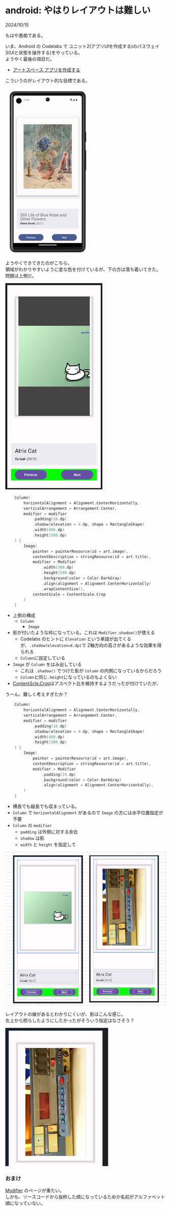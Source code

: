 # android: やはりレイアウトは難しい

<i>2024/10/15</i>

もはや愚痴である。

いま、Android の Codelabs で ユニット2(アプリUIを作成する)のパスウェイ3(UIと状態を操作する)をやっている。  
ようやく最後の項目だ。

* [アートスペース アプリを作成する](https://developer.android.com/codelabs/basic-android-kotlin-compose-art-space?hl=ja&continue=https%3A%2F%2Fdeveloper.android.com%2Fcourses%2Fpathways%2Fandroid-basics-compose-unit-2-pathway-3%3Fhl%3Dja%23codelab-https%3A%2F%2Fdeveloper.android.com%2Fcodelabs%2Fbasic-android-kotlin-compose-art-space#1)

こういうのがレイアウト的な目標である。

![image](20241015b-1.png)

ようやくできてきたのがこちら。  
領域がわかりやすいように変な色を付けているが、下の方は落ち着いてきた。  
問題は上側だ。

![image](20241015b-2.png)

```kotlin
    Column(
        horizontalAlignment = Alignment.CenterHorizontally,
        verticalArrangement = Arrangement.Center,
        modifier = modifier
            .padding(16.dp)
            .shadow(elevation = 4.dp, shape = RectangleShape)
            .width(400.dp)
            .height(500.dp)
    ) {
        Image(
            painter = painterResource(id = art.image),
            contentDescription = stringResource(id = art.title),
            modifier = Modifier
                .width(300.dp)
                .height(500.dp)
                .background(color = Color.DarkGray)
                .align(alignment = Alignment.CenterHorizontally)
                .wrapContentSize(),
            contentScale = ContentScale.Crop
        )
    }
```

* 上側の構成
  * `Column`
    * `Image`
* 影が付いたような枠になっている。これは `Modifier.shadow()`が使える
  * Codelabs のヒントに `Elevation` という単語が出てくるが、`.shadow(elevation=X.dp)`で Z軸方向の高さがあるような効果を得られる
  * `Column`に設定している
* `Image` が `Column` をはみ出している
  * これは `.shadow()` でつけた影が `Column` の内側になっているからだろう
  * `Column`と同じ`.height`になっているのもよくない
* [ContentScle.Crop](https://developer.android.com/reference/kotlin/androidx/compose/ui/layout/ContentScale#Crop())はアスペクト比を維持するようだったが付けていたが、

うーん、難しく考えすぎたか？  


```kotlin
    Column(
        horizontalAlignment = Alignment.CenterHorizontally,
        verticalArrangement = Arrangement.Center,
        modifier = modifier
            .padding(16.dp)
            .shadow(elevation = 4.dp, shape = RectangleShape)
            .width(400.dp)
            .height(500.dp)
    ) {
        Image(
            painter = painterResource(id = art.image),
            contentDescription = stringResource(id = art.title),
            modifier = Modifier
                .padding(24.dp)
                .background(color = Color.DarkGray)
                .align(alignment = Alignment.CenterHorizontally),
        )
    }
```

* 横長でも縦長でも収まっている。
* `Column` で `horizontalAlignment` があるので `Image` の方には水平位置指定が不要
* `Column` の `modifier`
  * `padding` は外側に対する余白
  * `shadow` は影
  * `width` と `height` を指定して

![image](20241015b-3.png)

レイアウトの線があるとわかりにくいが、影はこんな感じ。  
左上から照らしたようにしたかったがそういう指定はなさそう？

![image](20241015b-4.png)

### おまけ

[Modifier](https://developer.android.com/reference/kotlin/androidx/compose/ui/Modifier) のページが重たい。  
しかも、ソースコードから抜粋した順になっているためか名前がアルファベット順になっていない。


